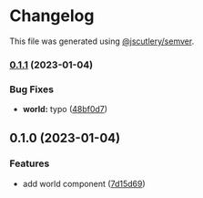 # Changelog

This file was generated using [@jscutlery/semver](https://github.com/jscutlery/semver).

### [0.1.1](https://github.com/AchrafElYaacoubi/react-monorepo/compare/atoms-world-0.1.0...atoms-world-0.1.1) (2023-01-04)


### Bug Fixes

* **world:** typo ([48bf0d7](https://github.com/AchrafElYaacoubi/react-monorepo/commit/48bf0d7f51321386f5728d18fc2d678dfcd1e1ba))

## 0.1.0 (2023-01-04)


### Features

* add world component ([7d15d69](https://github.com/AchrafElYaacoubi/react-monorepo/commit/7d15d6962963030ff55acb5692538616196c67a5))
